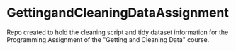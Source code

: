 # GettingandCleaningDataAssignment
Repo created to hold the cleaning script and tidy dataset information for the Programming Assignment of the "Getting and Cleaning Data" course.
